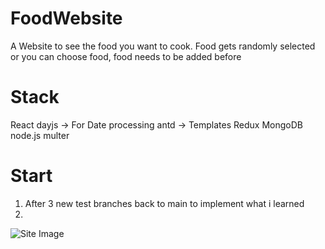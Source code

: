 # FoodWebsite
A Website to see the food you want to cook. Food gets randomly selected or you can choose food, food needs to be added before

# Stack
React
    dayjs -> For Date processing
    antd -> Templates
Redux
MongoDB
node.js
multer

# Start
1. After 3 new test branches back to main to implement what i learned
2. 

![Site Image](/FoodWebsite/DevGithub/WebsiteExample.png?raw=true "Site Image title")

